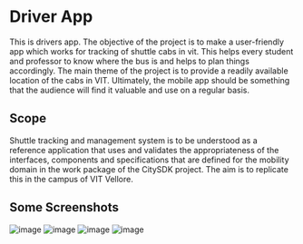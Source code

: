 # Driver App

This is drivers app.
The objective of the project is to make a user-friendly app which works for tracking of
shuttle cabs in vit. This helps every student and professor to know where the bus is and
helps to plan things accordingly. The main theme of the project is to provide a readily
available location of the cabs in VIT. Ultimately, the mobile app should be something
that the audience will find it valuable and use on a regular basis.

## Scope

Shuttle tracking and management system is to be understood as a reference application that
uses and validates the appropriateness of the interfaces, components and specifications that are
defined for the mobility domain in the work package of the CitySDK project. The aim is to replicate
this in the campus of VIT Vellore.


## Some Screenshots
![image](https://user-images.githubusercontent.com/64247720/137324952-5f3ba1a5-8105-4f3f-a567-9c300dcec898.png)
![image](https://user-images.githubusercontent.com/64247720/137325020-1786f867-aade-4741-8475-e3b9951ae545.png)
![image](https://user-images.githubusercontent.com/64247720/137325114-cddcdfac-dce5-4bce-b387-168905d6404f.png)
![image](https://user-images.githubusercontent.com/64247720/137325152-68b1052c-67fb-4811-8f88-2504c7c70102.png)

